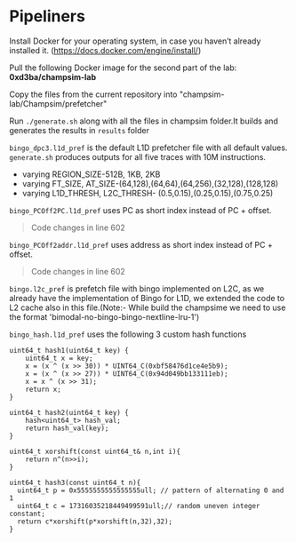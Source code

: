 # Pipeliners
Install Docker for your operating system, in case you haven’t already installed it. (https://docs.docker.com/engine/install/)

Pull the following Docker image for the second part of the lab:
<b>0xd3ba/champsim-lab</b>

Copy the files from the current repository into "champsim-lab/Champsim/prefetcher"

Run `./generate.sh` along with all the files in champsim folder.It builds and generates the results in `results` folder<br/>

`bingo_dpc3.l1d_pref` is the default L1D prefetcher file with all default values.<br/>
`generate.sh` produces outputs for all five traces with 10M instructions.<br />
<ul>
  <li>varying REGION_SIZE-512B, 1KB, 2KB</li>
  <li>varying FT_SIZE, AT_SIZE-(64,128),(64,64),(64,256),(32,128),(128,128)</li>
  <li>varying L1D_THRESH, L2C_THRESH- (0.5,0.15),(0.25,0.15),(0.75,0.25)</li>
</ul>

`bingo_PCOff2PC.l1d_pref` uses PC as short index instead of PC + offset.<br/>
>Code changes in line 602

`bingo_PCOff2addr.l1d_pref` uses address as short index instead of PC + offset.<br/>
>Code changes in line 602

`bingo.l2c_pref` is prefetch file with bingo implemented on L2C, as we already have the implementation of Bingo for L1D, we extended the code to L2 cache also in this file.(Note:- While build the champsime we need to use the format 'bimodal-no-bingo-bingo-nextline-lru-1')<br />

`bingo_hash.l1d_pref` uses the following 3 custom hash functions
```
uint64_t hash1(uint64_t key) {
    uint64_t x = key;
    x = (x ^ (x >> 30)) * UINT64_C(0xbf58476d1ce4e5b9);
    x = (x ^ (x >> 27)) * UINT64_C(0x94d049bb133111eb);
    x = x ^ (x >> 31);
    return x;
}

uint64_t hash2(uint64_t key) {
    hash<uint64_t> hash_val;
    return hash_val(key);
}

uint64_t xorshift(const uint64_t& n,int i){
    return n^(n>>i);
}

uint64_t hash3(const uint64_t n){
  uint64_t p = 0x5555555555555555ull; // pattern of alternating 0 and 1
  uint64_t c = 17316035218449499591ull;// random uneven integer constant; 
  return c*xorshift(p*xorshift(n,32),32);
}
```


